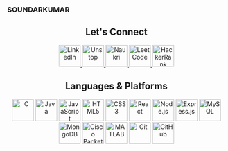 ### SOUNDARKUMAR
<div align="center">

## Let's Connect
<a href="https://www.linkedin.com/in/soundarkumar-sN/" target="_blank">
  <img src="https://cdn.jsdelivr.net/gh/devicons/devicon/icons/linkedin/linkedin-original.svg" width="50" height="50" title="LinkedIn" />
</a>
<a href="https://unstop.com/user/soundkum76858" target="_blank">
  <img src="https://upload.wikimedia.org/wikipedia/commons/f/f4/Unstop_logo.png" width="50" height="50" title="Unstop" />
</a>
<a href="https://www.naukri.com/mnjuser/profile?id=&altresid" target="_blank">
  <img src="https://upload.wikimedia.org/wikipedia/commons/4/4b/Naukri.com_Logo.png" width="50" height="50" title="Naukri" />
</a>
<a href="https://leetcode.com/soundar012" target="_blank">
  <img src="https://upload.wikimedia.org/wikipedia/commons/1/19/LeetCode_logo_black.png" width="50" height="50" title="LeetCode" />
</a>
<a href="https://www.hackerrank.com/profile/soundarkumar916" target="_blank">
 <img src="https://upload.wikimedia.org/wikipedia/commons/6/62/HackerRank_logo.png" width="50" height="50" title="HackerRank" />
</a>

## Languages & Platforms
<img src="https://cdn.jsdelivr.net/gh/devicons/devicon/icons/c/c-original.svg" width="50" height="50" title="C" />
<img src="https://cdn.jsdelivr.net/gh/devicons/devicon/icons/java/java-original.svg" width="50" height="50" title="Java" />
<img src="https://cdn.jsdelivr.net/gh/devicons/devicon/icons/javascript/javascript-original.svg" width="50" height="50" title="JavaScript" />
<img src="https://cdn.jsdelivr.net/gh/devicons/devicon/icons/html5/html5-original.svg" width="50" height="50" title="HTML5" />
<img src="https://cdn.jsdelivr.net/gh/devicons/devicon/icons/css3/css3-original.svg" width="50" height="50" title="CSS3" />
<img src="https://cdn.jsdelivr.net/gh/devicons/devicon/icons/react/react-original.svg" width="50" height="50" title="React" />
<img src="https://cdn.jsdelivr.net/gh/devicons/devicon/icons/nodejs/nodejs-original.svg" width="50" height="50" title="Node.js" />
<img src="https://cdn.jsdelivr.net/gh/devicons/devicon/icons/express/express-original.svg" width="50" height="50" title="Express.js" />
<img src="https://cdn.jsdelivr.net/gh/devicons/devicon/icons/mysql/mysql-original.svg" width="50" height="50" title="MySQL" />
<img src="https://cdn.jsdelivr.net/gh/devicons/devicon/icons/mongodb/mongodb-original.svg" width="50" height="50" title="MongoDB" />
<img src="https://upload.wikimedia.org/wikipedia/commons/5/53/Cisco_Packet_Tracer_logo.png" width="50" height="50" title="Cisco Packet Tracer" />
<img src="https://cdn.jsdelivr.net/gh/devicons/devicon/icons/matlab/matlab-original.svg" width="50" height="50" title="MATLAB" />
<img src="https://cdn.jsdelivr.net/gh/devicons/devicon/icons/git/git-original.svg" width="50" height="50" title="Git" />
<img src="https://cdn.jsdelivr.net/gh/devicons/devicon/icons/github/github-original.svg" width="50" height="50" title="GitHub" />

</div>
